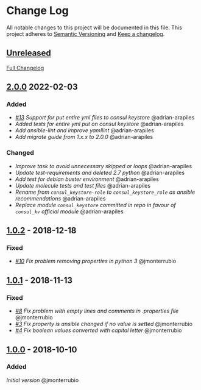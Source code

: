 # Change Log

All notable changes to this project will be documented in this file.
This project adheres to [Semantic Versioning](http://semver.org/) and [Keep a changelog](https://github.com/olivierlacan/keep-a-changelog).

## [Unreleased]

[Full Changelog](https://github.com/idealista/consul_keystore_role/compare/master...develop)

## [2.0.0] 2022-02-03

### Added
- *[#13](https://github.com/idealista/consul_keystore_role/issues/13) Support for put entire yml files to consul keystore* @adrian-arapiles
- *Added tests for entire yml put on consul keystore* @adrian-arapiles
- *Add ansible-lint and improve yamllint* @adrian-arapiles
- *Add migrate guide from 1.x.x to 2.0.0* @adrian-arapiles

### Changed
- *Improve task to avoid unnecessary skipped or loops* @adrian-arapiles
- *Update test-requirements and deleted 2.7 python* @adrian-arapiles
- *Add test for debian buster environment* @adrian-arapiles
- *Update molecule tests and test files* @adrian-arapiles
- *Rename from `consul_keystore-role` to `consul_keystore_role` as ansible recommendations* @adrian-arapiles
- *Replace module `consul_keystore` committed in repo in favour of `consul_kv` official module* @adrian-arapiles

## [1.0.2] - 2018-12-18

### Fixed

- *[#10](https://github.com/idealista/consul_keystore_role/issues/10) Fix problem removing properties in python 3* @jmonterrubio

## [1.0.1] - 2018-11-13

### Fixed

- *[#8](https://github.com/idealista/consul_keystore_role/issues/8) Fix problem with empty lines and comments in .properties file* @jmonterrubio
- *[#3](https://github.com/idealista/consul_keystore_role/issues/3) Fix property is ansible changed if no value is setted* @jmonterrubio
- *[#4](https://github.com/idealista/consul_keystore_role/issues/4) Fix boolean values converted with capital letter* @jmonterrubio

## [1.0.0] - 2018-10-10

### Added

*Initial version* @jmonterrubio

[2.0.0]: https://github.com/idealista/consul_keystore_role/tree/2.0.0
[1.0.2]: https://github.com/idealista/consul_keystore_role/tree/1.0.2
[1.0.1]: https://github.com/idealista/consul_keystore_role/tree/1.0.1
[1.0.0]: https://github.com/idealista/consul_keystore_role/tree/1.0.0
[Unreleased]: https://github.com/idealista/consul_keystore_role/tree/develop
